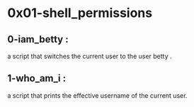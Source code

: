 # 0x01-shell_permissions 

## 0-iam_betty :

a script that switches the current user to the user betty .

## 1-who_am_i :

a script that prints the effective username of the current user.


